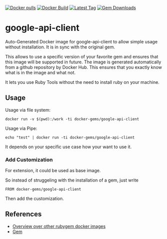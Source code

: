 [![Docker pulls](https://img.shields.io/docker/pulls/rubygem/google-api-client.svg)](https://hub.docker.com/r/rubygem/google-api-client/)
[![Docker Build](https://img.shields.io/docker/automated/rubygem/google-api-client.svg)](https://hub.docker.com/r/rubygem/google-api-client/)
[![Latest Tag](https://img.shields.io/github/tag/docker-rubygem/google-api-client.svg)](https://hub.docker.com/r/rubygem/google-api-client/)
[![Gem Downloads](https://img.shields.io/gem/dt/google-api-client.svg)](https://rubygems.org/gems/google-api-client/)
# google-api-client

Auto-Generated Docker image for google-api-client to allow simple usage without installation.
It is in sync with the original gem.

This allows to use a specific version of your favorite gem and ensures that this image will be supported in future.
The image is generated automatically from a github repository by Docker Hub.
This ensures that you exactly know what is in the image and what not.

It lets you use Ruby Tools without the need to install ruby on your machine.

## Usage

Usage via file system:

`docker run -v $(pwd):/work -ti docker-gems/google-api-client`

Usage via Pipe:

`echo "test" | docker run -ti docker-gems/google-api-client`

It depends on your specific use case how your want to use it.

### Add Customization

For extension, it could be used as base image.

So instead of struggeling with the installation of a gem, just write

`FROM docker-gems/google-api-client`

Then add the customization.

## References

 - [Overview over other rubygem docker images](https://github.com/thinkbot/docker-rubygem)
 - [Gem](https://rubygems.org/gems/google-api-client/)
